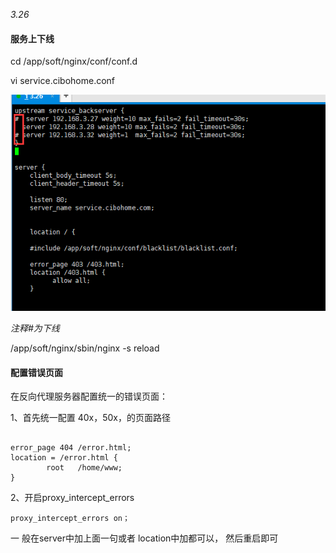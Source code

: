 _3.26_

#### 服务上下线

cd /app/soft/nginx/conf/conf.d

vi service.cibohome.conf

![](/assets/3.26反向代理.png)

_注释\#为下线_

/app/soft/nginx/sbin/nginx -s reload

#### 配置错误页面

在反向代理服务器配置统一的错误页面：

1、首先统一配置 40x，50x，的页面路径

```

error_page 404 /error.html;
location = /error.html {
        root   /home/www;
}
```

2、开启proxy\_intercept\_errors

```
proxy_intercept_errors on；
```

一 般在server中加上面一句或者 location中加都可以， 然后重启即可



